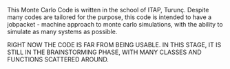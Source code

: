 This Monte Carlo Code is written in the school of ITAP, Turunç.
Despite many codes are tailored for the purpose, this code is intended to have a jobpacket - machine approach to monte carlo simulations, with the ability to simulate as many systems as possible.

RIGHT NOW THE CODE IS FAR FROM BEING USABLE.
IN THIS STAGE, IT IS STILL IN THE BRAINSTORMING PHASE, WITH MANY CLASSES AND FUNCTIONS SCATTERED AROUND.